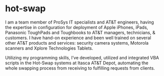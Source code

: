# hot-swap
I am a team member of ProSys IT specialists and AT&amp;T engineers, having the
expertise in configuration for deployment of Apple iPhones, iPads, Panasonic
ToughPads and Toughbooks to AT&amp;T managers, technicians, &amp; customers. I
have hand-on experience and been well trained on several other AT&amp;T products
and services: security camera systems, Motorola scanners and Xplore
Technologies Tablets.

Utilizing my programming skills, I’ve developed, utilized and
integrated VBA scripts in the Hot-Swap systems at Itasca AT&amp;T Depot,
automating the whole swapping process from receiving to fulfilling requests from
clients.
